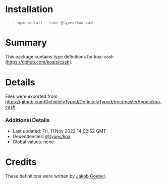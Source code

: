 # Installation
> `npm install --save @types/koa-cash`

# Summary
This package contains type definitions for koa-cash (https://github.com/koajs/cash).

# Details
Files were exported from https://github.com/DefinitelyTyped/DefinitelyTyped/tree/master/types/koa-cash.

### Additional Details
 * Last updated: Fri, 11 Nov 2022 14:02:52 GMT
 * Dependencies: [@types/koa](https://npmjs.com/package/@types/koa)
 * Global values: none

# Credits
These definitions were written by [Jakob Goebel](https://github.com/jagoe).
